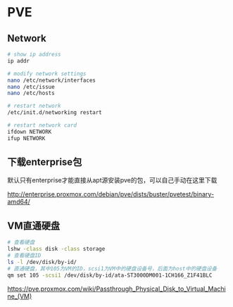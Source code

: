 # PVE



## Network

```bash
# show ip address
ip addr

# modify network settings
nano /etc/network/interfaces
nano /etc/issue
nano /etc/hosts

# restart network
/etc/init.d/networking restart

# restart network card
ifdown NETWORK
ifup NETWORK
```





## 下载enterprise包

默认只有enterprise才能直接从apt源安装pve的包，可以自己手动在这里下载

http://enterprise.proxmox.com/debian/pve/dists/buster/pvetest/binary-amd64/



## VM直通硬盘

```bash
# 查看硬盘
lshw -class disk -class storage
# 查看硬盘ID
ls -l /dev/disk/by-id/
# 直通硬盘，其中105为VM的ID，scsi1为VM中的硬盘设备号，后面为host中的硬盘设备
qm set 105 -scsi1 /dev/disk/by-id/ata-ST3000DM001-1CH166_Z1F41BLC
```



https://pve.proxmox.com/wiki/Passthrough_Physical_Disk_to_Virtual_Machine_(VM)